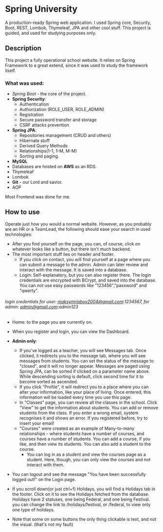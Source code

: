 # Spring University
A production-ready Spring web application. I used Spring core, Security, Boot, REST, Lombok, Thymeleaf, JPA and other cool stuff.
This project is guided, and used for studying purposes only.
## Description 
This project a fully operational school website.  It relies on Spring Framework to a great extend, since it was used to study the framework itself. 
### What was used:

 - *Spring Boot* - the core of the project.
 -  **Spring Security**:
    - Authentication
    - Authorization (ROLE_USER, ROLE_ADMIN)
    - Registration
    - Secure password transfer and storage
    - CSRF attacks prevention
 - **Spring JPA**:
   - Repositories management (CRUD and others)
    - Hibernate stuff 
    - Derived Query Methods
    - Relationships(1-1, 1-M, M-M)
    - Sorting and paging.
- **MySQL**
- Databases are hosted on **AWS** as an RDS.
- Thymeleaf
- Lombok 
- **Git** - our Lord and savior.
- AOP

Most Frontend was done for me.
## How to use
Operate just how you would a normal website. However, as you probably are an HR or a TeamLead, the following should ease your search in used technologies:
- After you find yourself on the page, you can, of course, click on whatever looks like a button, but there isn't much backend.
- The most important stuff lies on header and footer.
  - If you click on contact, you will find yourself at a page where you can submit a message to the admin. Admin can later review and interact with the message. It is saved into a database.
  - Login: Self-explanatory, but you can also register there. The login credentials are encrypted with BCrypt, and saved into the database. You can *not* use easy passwords like "123456","password" and "qwerty". 
###### login credentials for user:  maksymriabov2004@gmail.com:1234567, for admin:  admin@gmail.com:admin123
  - Home: to the page you are currently on.
  - When you register and login, you can view the Dashboard. 
- **Admin only**:
  - If you've logged as a teacher, you will see Messages tab. Once clicked, it redirects you to the message tab, where you will see messages from students. You can set the status of the message to "closed", and it will no longer appear. Messages are paged using Spring JPA, can be sorted if clicked on a parameter name above. While descending sorting is default, click second time for it to become sorted as ascended.
  - If you click "Profile", it will redirect you to a place where you can alter your information, like your place of living. Once entered, this information will be loaded every time you use this page.
  - In "Classes" page, you can review all the classes in the school. Click "View" to get the information about students. You can add or remove students from the class. If you enter a wrong email, system recognises it and shows an error. If you registered before, try to insert your email!
  - "Courses" were created as an example of Many-to-many relationships - where students have a number of courses, and courses have a number of students. You can add a course, if you like, and then view its students. You can also add a student to the course.
    - You can log in as a student and view the courses page as a student. Here, though, you can only view the courses and not interact with them.
  
- You can logout and see the message "You have been successfully logged out!" on the Login page.

- If you scroll down(or just ctrl+f) Holidays, you will find a Holidays tab in the footer. Click on it to see the Holidays fetched from the database. Holidays have 2 statuses, one being Federal, and one being Festival. you can change the link to /holidays/festival, or /federal, to view only one type of holidays.
- Note that some on some buttons the only thing clickable is text, and not the visual. (that's not my fault)
